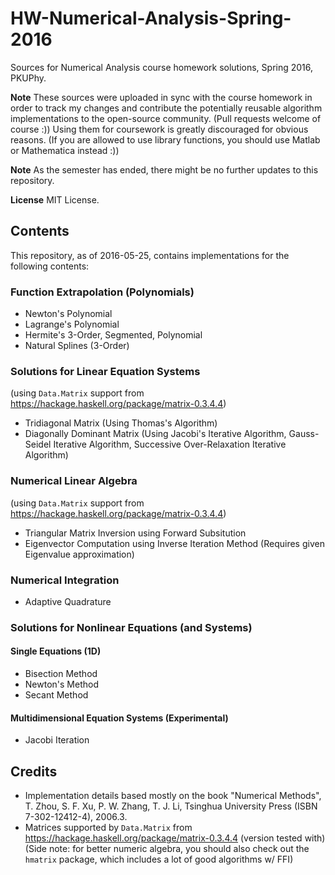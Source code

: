 # HW-Numerical-Analysis-Spring-2016
Sources for Numerical Analysis course homework solutions, Spring 2016, PKUPhy.

**Note** These sources were uploaded in sync with the course homework in order to track my changes and contribute the potentially reusable algorithm implementations to the open-source community. (Pull requests welcome of course :)) Using them for coursework is greatly discouraged for obvious reasons. (If you are allowed to use library functions, you should use Matlab or Mathematica instead :))

**Note** As the semester has ended, there might be no further updates to this repository.

**License** MIT License.

## Contents
This repository, as of 2016-05-25, contains implementations for the following contents:

### Function Extrapolation (Polynomials)
* Newton's Polynomial
* Lagrange's Polynomial
* Hermite's 3-Order, Segmented, Polynomial
* Natural Splines (3-Order)

### Solutions for Linear Equation Systems
(using `Data.Matrix` support from https://hackage.haskell.org/package/matrix-0.3.4.4)
* Tridiagonal Matrix (Using Thomas's Algorithm)
* Diagonally Dominant Matrix (Using Jacobi's Iterative Algorithm, Gauss-Seidel Iterative Algorithm, Successive Over-Relaxation Iterative Algorithm)

### Numerical Linear Algebra
(using `Data.Matrix` support from https://hackage.haskell.org/package/matrix-0.3.4.4)
* Triangular Matrix Inversion using Forward Subsitution
* Eigenvector Computation using Inverse Iteration Method (Requires given Eigenvalue approximation)

### Numerical Integration
* Adaptive Quadrature

### Solutions for Nonlinear Equations (and Systems)
#### Single Equations (1D)
* Bisection Method
* Newton's Method
* Secant Method

#### Multidimensional Equation Systems (Experimental)
* Jacobi Iteration

## Credits
* Implementation details based mostly on the book "Numerical Methods", T. Zhou, S. F. Xu, P. W. Zhang, T. J. Li, Tsinghua University Press (ISBN 7-302-12412-4), 2006.3.
* Matrices supported by `Data.Matrix` from https://hackage.haskell.org/package/matrix-0.3.4.4 (version tested with)
(Side note: for better numeric algebra, you should also check out the `hmatrix` package, which includes a lot of good algorithms w/ FFI)